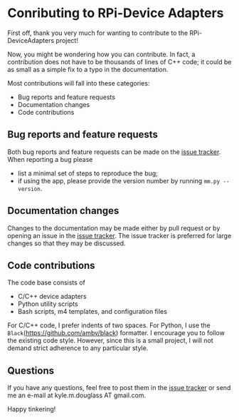 # Conributing to RPi-Device Adapters

First off, thank you very much for wanting to contribute to the
RPi-DeviceAdapters project!

Now, you might be wondering how you can contribute. In fact, a
contribution does not have to be thousands of lines of C++ code; it
could be as small as a simple fix to a typo in the documentation.

Most contributions will fall into these categories:

- Bug reports and feature requests
- Documentation changes
- Code contributions

## Bug reports and feature requests

Both bug reports and feature requests can be made on the [issue
tracker](https://github.com/kmdouglass/RPi-DeviceAdapters/issues). When
reporting a bug please

- list a minimal set of steps to reproduce the bug;
- if using the app, please provide the version number by running
  `mm.py --version`.

## Documentation changes

Changes to the documentation may be made either by pull request or by
opening an issue in the [issue
tracker](https://github.com/kmdouglass/RPi-DeviceAdapters/issues). The
issue tracker is preferred for large changes so that they may be
discussed.

## Code contributions

The code base consists of

- C/C++ device adapters
- Python utility scripts
- Bash scripts, m4 templates, and configuration files

For C/C++ code, I prefer indents of two spaces. For Python, I use the
`Black`(https://github.com/ambv/black) formatter. I encourage you to
follow the existing code style. However, since this is a small
project, I will not demand strict adherence to any particular style.

## Questions

If you have any questions, feel free to post them in the [issue
tracker](https://github.com/kmdouglass/RPi-DeviceAdapters/issues) or
send me an e-mail at kyle.m.douglass AT gmail.com.

Happy tinkering!
